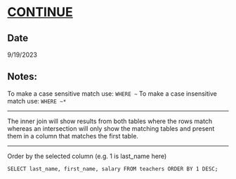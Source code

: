 # [CONTINUE](https://learning.oreilly.com/library/view/practical-sql-2nd/9781098129866/c14.xhtml#h2-501065c14-0008)
## Date
9/19/2023

## Notes:

To make a case sensitive match use:
`WHERE ~`
To make a case insensitive match use:
`WHERE ~*`

---

The inner join will show results from both tables where the rows match whereas an intersection will only show the matching tables and present them in a column that matches the first table.

---

Order by the selected column (e.g. 1 is last_name here)
```
SELECT last_name, first_name, salary FROM teachers ORDER BY 1 DESC;
``` 